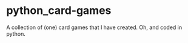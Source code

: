 # python_card-games
A collection of (one) card games that I have created.  Oh, and coded in python.
